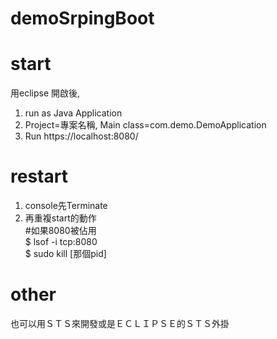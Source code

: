 # demoSrpingBoot


# start
用eclipse 開啟後, 
1. run as Java Application
2. Project=專案名稱, Main class=com.demo.DemoApplication
3. Run
https://localhost:8080/
# restart
1. console先Terminate
2. 再重複start的動作 <br>
#如果8080被佔用<br>
$ lsof -i tcp:8080 <br>
$ sudo kill [那個pid] <br>

# other
也可以用ＳＴＳ來開發或是ＥＣＬＩＰＳＥ的ＳＴＳ外掛
